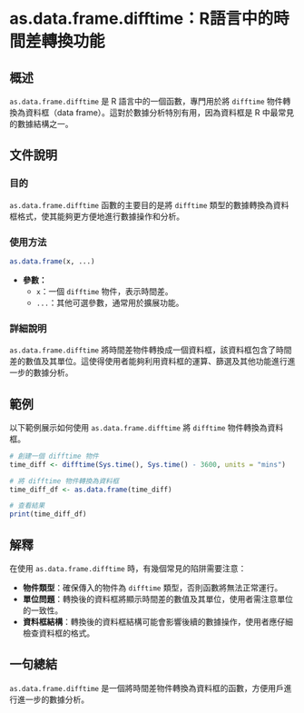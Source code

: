 <!--
Meta Description: # as.data.frame.difftime：R語言中的時間差轉換功能 ## 概述 `as.data.frame.difftime` 是 R 語言中的一個函數，專門用於將 `difftime` 物件轉換為資料框（data frame）。這對於數據分析特別有用，因為資料框是 R 中最常見的數據結構...
Meta Keywords: difftime, data, frame, 物件轉換為資料框, time_diff
-->

# as.data.frame.difftime：R語言中的時間差轉換功能

## 概述
`as.data.frame.difftime` 是 R 語言中的一個函數，專門用於將 `difftime` 物件轉換為資料框（data frame）。這對於數據分析特別有用，因為資料框是 R 中最常見的數據結構之一。

## 文件說明
### 目的
`as.data.frame.difftime` 函數的主要目的是將 `difftime` 類型的數據轉換為資料框格式，使其能夠更方便地進行數據操作和分析。

### 使用方法
```R
as.data.frame(x, ...)
```
- **參數：**
  - `x`：一個 `difftime` 物件，表示時間差。
  - `...`：其他可選參數，通常用於擴展功能。

### 詳細說明
`as.data.frame.difftime` 將時間差物件轉換成一個資料框，該資料框包含了時間差的數值及其單位。這使得使用者能夠利用資料框的運算、篩選及其他功能進行進一步的數據分析。

## 範例
以下範例展示如何使用 `as.data.frame.difftime` 將 `difftime` 物件轉換為資料框。

```R
# 創建一個 difftime 物件
time_diff <- difftime(Sys.time(), Sys.time() - 3600, units = "mins")

# 將 difftime 物件轉換為資料框
time_diff_df <- as.data.frame(time_diff)

# 查看結果
print(time_diff_df)
```

## 解釋
在使用 `as.data.frame.difftime` 時，有幾個常見的陷阱需要注意：
- **物件類型**：確保傳入的物件為 `difftime` 類型，否則函數將無法正常運行。
- **單位問題**：轉換後的資料框將顯示時間差的數值及其單位，使用者需注意單位的一致性。
- **資料框結構**：轉換後的資料框結構可能會影響後續的數據操作，使用者應仔細檢查資料框的格式。

## 一句總結
`as.data.frame.difftime` 是一個將時間差物件轉換為資料框的函數，方便用戶進行進一步的數據分析。